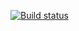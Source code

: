 [![Build status](https://ci.appveyor.com/api/projects/status/bbl0akxillf71047/branch/master?svg=true)](https://ci.appveyor.com/project/TatianaRudikova/basicsofautomation-patterns-2/branch/master)

